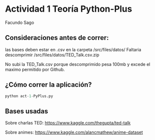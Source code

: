 # Actividad 1 Teoría Python-Plus

Facundo Sago

## Consideraciones antes de correr:
las bases deben estar en .csv en la carpeta /src/files/datos/
Faltaria descomprimir /src/files/datos/TED_Talk.csv.zip

No subi la TED_Talk.csv porque descomprimido pesa 100mb y excede el maximo permitido por Github.


## ¿Cómo correr la aplicación?

```python
python act-1-PyPlus.py
```

## Bases usadas
Sobre charlas TED: https://www.kaggle.com/thegupta/ted-talk

Sobre animes: https://www.kaggle.com/alancmathew/anime-dataset
